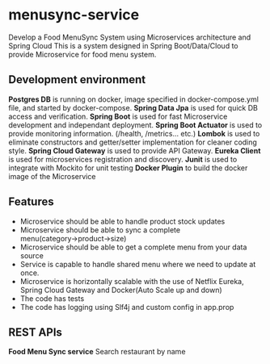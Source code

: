 # menusync-service
Develop a Food MenuSync System using Microservices architecture and Spring Cloud
This is a system designed in Spring Boot/Data/Cloud to provide Microservice for food menu system.

## Development environment
**Postgres DB** is running on docker, image specified in docker-compose.yml file, and started by docker-compose.
**Spring Data Jpa** is used for quick DB access and verification.
**Spring Boot** is used for fast Microservice development and independant deployment.
**Spring Boot Actuator** is used to provide monitoring information. (/health, /metrics... etc.)
**Lombok** is used to eliminate constructors and getter/setter implementation for cleaner coding style.
**Spring Cloud Gateway** is used to provide API Gateway.
**Eureka Client** is used for microservices registration and discovery.
**Junit** is used to integrate with Mockito for unit testing
**Docker Plugin** to build the docker image of the Microservice

## Features
- Microservice should be able to handle product stock updates
- Microservice should be able to sync a complete menu(category→product→size)
- Microservice should be able to get a complete menu from your data source
- Service is capable to handle shared menu where we need to update at once.
- Microservice is horizontally scalable with the use of Netflix Eureka, Spring Cloud Gateway and Docker(Auto Scale up and down)
- The code has tests
- The code has logging using Slf4j and custom config in app.prop

## REST APIs
**Food Menu Sync service**
Search restaurant by name
